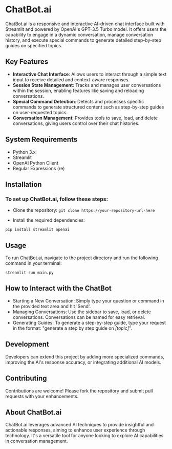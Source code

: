 # ChatBot.ai
ChatBot.ai is a responsive and interactive AI-driven chat interface built with Streamlit and powered by OpenAI's GPT-3.5 Turbo model. It offers users the capability to engage in a dynamic conversation, manage conversation history, and execute special commands to generate detailed step-by-step guides on specified topics.

## Key Features
- **Interactive Chat Interface**: Allows users to interact through a simple text input to receive detailed and context-aware responses.
- **Session State Management**: Tracks and manages user conversations within the session, enabling features like saving and reloading conversations.
- **Special Command Detection**: Detects and processes specific commands to generate structured content such as step-by-step guides on user-requested topics.
- **Conversation Management**: Provides tools to save, load, and delete conversations, giving users control over their chat histories.

## System Requirements
- Python 3.x
- Streamlit
- OpenAI Python Client
- Regular Expressions (re)

## Installation

### To set up ChatBot.ai, follow these steps:

- Clone the repository:
```git clone https://your-repository-url-here```

- Install the required dependencies:

```pip install streamlit openai```

## Usage
To run ChatBot.ai, navigate to the project directory and run the following command in your terminal:


```streamlit run main.py```

## How to Interact with the ChatBot
- Starting a New Conversation: Simply type your question or command in the provided text area and hit 'Send'.
- Managing Conversations: Use the sidebar to save, load, or delete conversations. Conversations can be named for easy retrieval.
- Generating Guides: To generate a step-by-step guide, type your request in the format: "generate a step by step guide on _[topic]_".

## Development
Developers can extend this project by adding more specialized commands, improving the AI's response accuracy, or integrating additional AI models.

## Contributing
Contributions are welcome! Please fork the repository and submit pull requests with your enhancements.

## About ChatBot.ai
ChatBot.ai leverages advanced AI techniques to provide insightful and actionable responses, aiming to enhance user experience through technology. It's a versatile tool for anyone looking to explore AI capabilities in conversation management.
